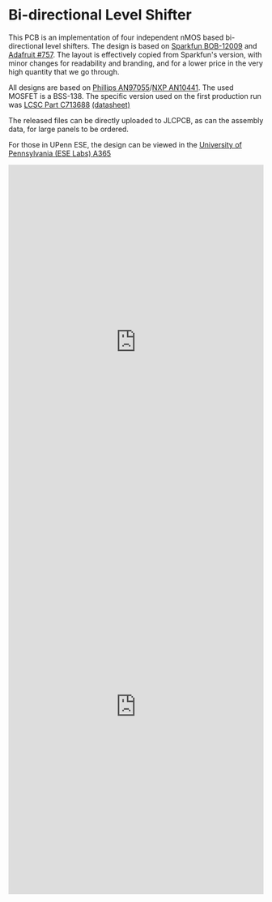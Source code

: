 # Bi-directional Level Shifter

This PCB is an implementation of four independent nMOS based bi-directional level shifters. The design is based on [Sparkfun BOB-12009](https://github.com/sparkfun/Logic_Level_Bidirectional) and [Adafruit #757](https://github.com/adafruit/4-Channel-Level-Shifter-PCB). The layout is effectively copied from Sparkfun's version, with minor changes for readability and branding, and for a lower price in the very high quantity that we go through.

All designs are based on [Phillips AN97055](Documentation/an97055.pdf)/[NXP AN10441](Documentation/AN10441.pdf). The used MOSFET is a BSS-138. The specific version used on the first production run was [LCSC Part C713688](https://jlcpcb.com/partdetail/Lge-BSS138/C713688) [(datasheet)](Documentation/2008011839_LGE-BSS138_C713688.pdf)

The released files can be directly uploaded to JLCPCB, as can the assembly data, for large panels to be ordered.

For those in UPenn ESE, the design can be viewed in the [University of Pennsylvania (ESE Labs) A365](https://upenn-eselabs.365.altium.com/designs/87344290-48F7-4111-99C1-2C089F99E8FF)
<iframe src="https://personal-viewer.365.altium.com/client/index.html?feature=embed&source=04F4C162-185E-488C-8837-BD7498D21583&activeView=SCH" width="1280" height="720" style="overflow:hidden;border:none;width:100%;height:720px;" scrolling="no" allowfullscreen="true" onload="window.top.scrollTo(0,0);"></iframe>

<iframe src="https://personal-viewer.365.altium.com/client/index.html?feature=embed&source=04F4C162-185E-488C-8837-BD7498D21583&activeView=PCB" width="1280" height="720" style="overflow:hidden;border:none;width:100%;height:720px;" scrolling="no" allowfullscreen="true" onload="window.top.scrollTo(0,0);"></iframe>

